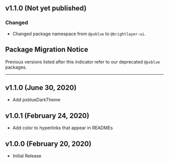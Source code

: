 ## v1.1.0 (Not yet published)

### Changed

-   Changed package namespace from `@pxblue` to `@brightlayer-ui`.

## Package Migration Notice

Previous versions listed after this indicator refer to our deprecated `@pxblue` packages.

---

## v1.1.0 (June 30, 2020)

-   Add pxblueDarkTheme

## v1.0.1 (February 24, 2020)

-   Add color to hyperlinks that appear in READMEs

## v1.0.0 (February 20, 2020)

-   Initial Release

